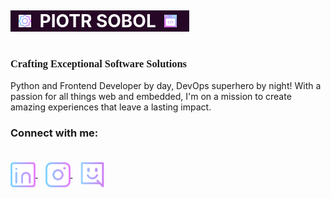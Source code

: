<link rel="preconnect" href="https://fonts.googleapis.com">
<link rel="preconnect" href="https://fonts.gstatic.com" crossorigin>
<link href="https://fonts.googleapis.com/css2?family=Raleway:wght@100&family=Tangerine:wght@700&display=swap" rel="stylesheet">
<link rel="stylesheet" href="style.css">

<p>
    <div style="display:flex;">
        <h1 style="color: white;">
            <mark style="background-color: #260826; color:white">
                &nbsp;
                <img src="images/gear.png" width="20" height="20"/>
                &nbsp;PIOTR SOBOL&nbsp;
                <img src="images/web-development.png" width="20" height="20"/>&nbsp;&nbsp;&nbsp;
            </mark>
        </h1>
    </div>
</p>

<h3 style="font-family: cursive">Crafting Exceptional Software Solutions</h3>
<p>Python and Frontend Developer by day, DevOps superhero by night! With a passion for all things web and embedded, I'm on a mission to create amazing experiences that leave a lasting impact. </p>

<h3>Connect with me:
<p><br/>
<a href="https://linkedin.com/in/piotr-sobol-800499235" target="blank"><img class="social-media-icon" src="images/linkedin.png" align="center" alt="piotr-sobol-800499235"/ width="40" height="40">
</a>&nbsp;&nbsp;
<a href="https://www.instagram.com/pyother_s/" target="blank"><img class="social-media-icon" src="images/instagram.png" align="center" width="40" height="40"/>
</a>&nbsp;&nbsp;
<a href="" target="blank"><img class="social-media-icon" src="images/discord.png" align="center"  width="40" height="40"/>
</a>
</p>


